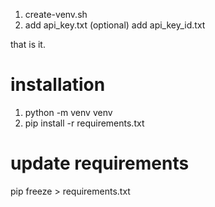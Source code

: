 1. create-venv.sh
2. add api_key.txt
   (optional) add api_key_id.txt

that is it.


# installation

1. python -m venv venv
2. pip install -r requirements.txt


# update requirements

pip freeze > requirements.txt
